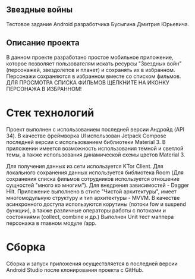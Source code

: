 ## Звездные войны

Тестовое задание Android разработчика Бусыгина Дмитрия Юрьевича.

## Описание проекта
В данном проекте разработано простое мобильное приложение, которое позволяет пользователям искать ресурсы
"Звездных войн" (персонажей, звездолетов и планет) и сохранять их в избранном. Персонажи сохраняются в 
избранном вместе со списком фильмов. ДЛЯ ПРОСМОТРА СПИСКА ФИЛЬМОВ ЩЕЛКНИТЕ НА ИКОНКУ ПЕРСОНАЖА В ИЗБРАННОМ!

# Стек технологий
Проект выполнен с использованием последней версии Андройд (API 34). 
В качестве фреймворка UI использован Jetpack Compose последней версии с использованием
библиотеки Material 3. В приложении имеется возможность использования темной и светлой темы, а также 
использования динамической схемы цветов Material 3.

Для получения данных из сети используется KTor Client.
Для локального сохранения данных используется библиотека Room (Для сохранения списка фильмов сотрудников
используется отношение сущностей "много ко многим").
Для внедрения зависимостей - Dagger Hilt.
Приложение выполнено в стиле "Чистой архитектуры", имеет многомодульную структуру и
тип архитектуры - MVVM. В качестве асинхронного доступа используются корутины (потоки fow 
и suspend функции), а также различные операторы работы с потоками и состояниями (collect, combine и др.)
Выполнен Unit тест маппера персонажа в главном модуле /app.

# Сборка
Сборка и запуск приложения осуществляется в последней версии Android Studio после клонирования проекта с GitHub.


